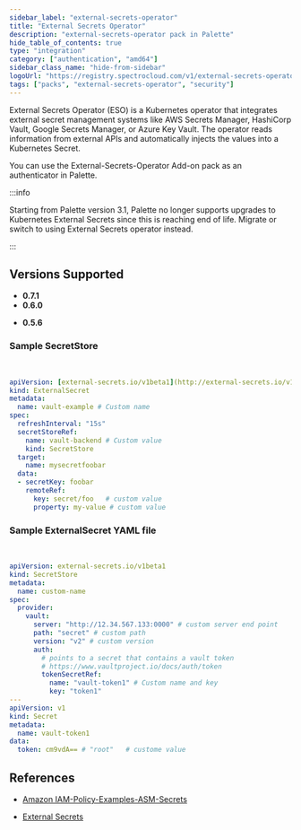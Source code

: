 ```yaml
---
sidebar_label: "external-secrets-operator"
title: "External Secrets Operator"
description: "external-secrets-operator pack in Palette"
hide_table_of_contents: true
type: "integration"
category: ["authentication", "amd64"]
sidebar_class_name: "hide-from-sidebar"
logoUrl: "https://registry.spectrocloud.com/v1/external-secrets-operator/blobs/sha256:ee6f7f347d381852582f688c70b2564b0a346c2b2ed1221310889075a4453c6d?type=image.webp"
tags: ["packs", "external-secrets-operator", "security"]
---
```


External Secrets Operator (ESO) is a Kubernetes operator that integrates external secret management systems like AWS
Secrets Manager, HashiCorp Vault, Google Secrets Manager, or Azure Key Vault. The operator reads information from
external APIs and automatically injects the values into a Kubernetes Secret.

You can use the External-Secrets-Operator Add-on pack as an authenticator in Palette.

:::info

Starting from Palette version 3.1, Palette no longer supports upgrades to Kubernetes External Secrets since this is
reaching end of life. Migrate or switch to using External Secrets operator instead.

:::

## Versions Supported

<Tabs>

<TabItem label="0.6.x" value="0.6.x">

- **0.7.1**
- **0.6.0**

</TabItem>

<TabItem label="0.5.x" value="0.5.x">

- **0.5.6**

</TabItem>
</Tabs>

### Sample SecretStore

<br />

```yml
apiVersion: [external-secrets.io/v1beta1](http://external-secrets.io/v1beta1)
kind: ExternalSecret
metadata:
  name: vault-example # Custom name
spec:
  refreshInterval: "15s"
  secretStoreRef:
    name: vault-backend # Custom value
    kind: SecretStore
  target:
    name: mysecretfoobar
  data:
  - secretKey: foobar
    remoteRef:
      key: secret/foo   # custom value
      property: my-value # custom value

```

### Sample ExternalSecret YAML file

<br />

```yml
apiVersion: external-secrets.io/v1beta1
kind: SecretStore
metadata:
  name: custom-name
spec:
  provider:
    vault:
      server: "http://12.34.567.133:0000" # custom server end point
      path: "secret" # custom path
      version: "v2" # custom version
      auth:
        # points to a secret that contains a vault token
        # https://www.vaultproject.io/docs/auth/token
        tokenSecretRef:
          name: "vault-token1" # Custom name and key
          key: "token1"
---
apiVersion: v1
kind: Secret
metadata:
  name: vault-token1
data:
  token: cm9vdA== # "root"   # custome value
```

## References

- [Amazon IAM-Policy-Examples-ASM-Secrets](https://docs.aws.amazon.com/mediaconnect/latest/ug/iam-policy-examples-asm-secrets.html)

- [External Secrets](https://github.com/external-secrets/external-secrets)
